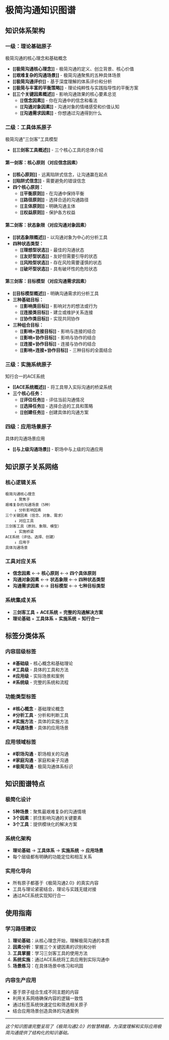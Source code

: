 # 极简沟通知识图谱

## 知识体系架构

### 一级：理论基础原子
极简沟通的核心理念和基础概念

- **[[极简沟通核心理念]]** - 极简沟通的定义、创立背景、核心价值
- **[[艰难复杂的沟通场景]]** - 极简沟通聚焦的五种具体场景
- **[[极简沟通评价]]** - 基于深度理解的体系评价和分析
- **[[极简与丰富的平衡策略]]** - 理论纯粹性与实践指导性的平衡方案
- **[[三个关键因素概述]]** - 影响沟通效果的核心要素总览
  - **[[信念因素]]** - 你在沟通中的信念和看法
  - **[[沟通对象因素]]** - 沟通对象的情绪感受和价值认知
  - **[[沟通需求因素]]** - 你想通过沟通得到什么

### 二级：工具体系原子
极简沟通"三剑客"工具模型

- **[[三剑客工具概述]]** - 三个核心工具的总体介绍

#### 第一剑客：核心原则（对应信念因素）
- **[[核心原则]]** - 远离陷阱式信念，让沟通赢在起点
- **[[陷阱式信念]]** - 需要避免的错误信念
- **四个核心原则：**
  - **[[平衡原则]]** - 在沟通中保持平衡
  - **[[路径原则]]** - 选择合适的沟通路径
  - **[[主体原则]]** - 明确沟通主体
  - **[[权益原则]]** - 保护各方权益

#### 第二剑客：状态象限（对应沟通对象因素）
- **[[状态象限概述]]** - 以沟通对象为中心的分析工具
- **四种状态类型：**
  - **[[理想型状态]]** - 最佳的沟通状态
  - **[[友好型状态]]** - 友好但需要引导的状态
  - **[[风险型状态]]** - 存在风险需要谨慎的状态
  - **[[破坏型状态]]** - 具有破坏性的危险状态

#### 第三剑客：目标模型（对应沟通需求因素）
- **[[目标模型概述]]** - 明确沟通需求的分析工具
- **三种基础目标：**
  - **[[影响类目标]]** - 影响对方的想法或行为
  - **[[连接类目标]]** - 建立或维护关系连接
  - **[[协作类目标]]** - 实现共同协作
- **三种组合目标：**
  - **[[影响+连接目标]]** - 影响与连接的结合
  - **[[影响+协作目标]]** - 影响与协作的结合
  - **[[连接+协作目标]]** - 连接与协作的结合
  - **[[影响+连接+协作目标]]** - 三种目标的全面结合

### 三级：实施系统原子
知行合一的ACE系统

- **[[ACE系统概述]]** - 将工具带入实际沟通的桥梁系统
- **三个核心任务：**
  - **[[评估任务]]** - 评估当前沟通情况
  - **[[选择任务]]** - 选择合适的工具和策略
  - **[[创建任务]]** - 创建具体的沟通方案

### 四级：应用场景原子
具体的沟通场景应用

- **[[与上级沟通场景]]** - 职场中与上级的沟通应用

## 知识原子关系网络

### 核心逻辑关系
```
极简沟通核心理念
    ↓ 聚焦于
艰难复杂的沟通场景（5种）
    ↓ 分析影响因素
三个关键因素（信念、对象、需求）
    ↓ 对应工具
三剑客工具（原则、象限、模型）
    ↓ 实施桥梁
ACE系统（评估、选择、创建）
    ↓ 应用于
具体沟通场景
```

### 工具对应关系
- **信念因素** ←→ **核心原则** ←→ **四个具体原则**
- **沟通对象因素** ←→ **状态象限** ←→ **四种状态类型**
- **沟通需求因素** ←→ **目标模型** ←→ **七种目标类型**

### 系统集成关系
- **三剑客工具** + **ACE系统** = **完整的沟通解决方案**
- **理论基础** + **工具体系** + **实施系统** = **知行合一**

## 标签分类体系

### 内容层级标签
- **#基础级** - 核心概念和基础理论
- **#工具级** - 具体的工具和方法
- **#应用级** - 实际场景和案例
- **#系统级** - 完整的系统和流程

### 功能类型标签
- **#核心概念** - 基础理论概念
- **#分析工具** - 分析和判断工具
- **#实施方法** - 具体的实施方法
- **#沟通场景** - 具体的应用场景

### 应用领域标签
- **#职场沟通** - 职场相关的沟通
- **#家庭沟通** - 家庭和亲子沟通
- **#极简沟通** - 极简沟通体系标识

## 知识图谱特点

### 极简化设计
- **5种场景**：聚焦最艰难复杂的沟通情境
- **3个因素**：抓住影响沟通的关键要素
- **3个工具**：提供模块化的解决方案

### 系统化架构
- **理论基础** → **工具体系** → **实施系统** → **应用场景**
- 每个层级都有明确的功能定位和相互关系

### 实用化导向
- 所有原子都基于《极简沟通2.0》的真实内容
- 工具与理论紧密结合，理论与实践无缝对接
- 通过ACE系统实现知行合一

## 使用指南

### 学习路径建议
1. **理论基础**：从核心理念开始，理解极简沟通的本质
2. **因素分析**：掌握三个关键因素的识别和分析
3. **工具掌握**：学习三剑客工具的使用方法
4. **系统实施**：通过ACE系统将工具应用到实际沟通中
5. **场景练习**：在具体场景中练习和巩固

### 内容生产应用
- 基于原子组合生成不同主题的内容
- 利用关系网络确保内容的逻辑一致性
- 通过标签系统快速定位和筛选相关原子
- 结合应用场景创造具体的沟通案例

---

*这个知识图谱完整呈现了《极简沟通2.0》的智慧精髓，为深度理解和实际应用极简沟通提供了结构化的知识基础。*